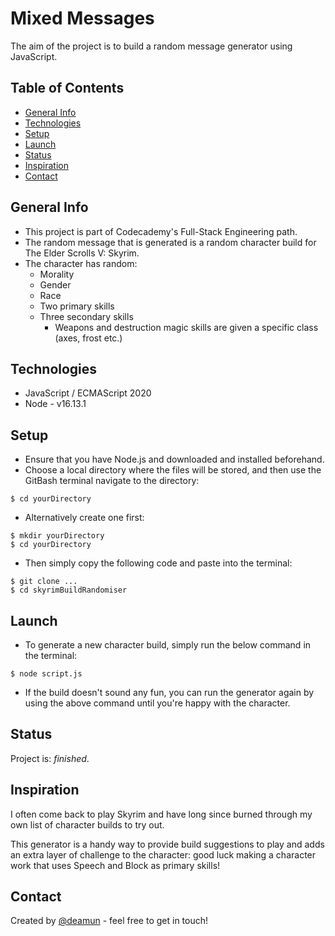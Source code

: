 # Mixed Messages

The aim of the project is to build a random message generator using JavaScript.

## Table of Contents
- [General Info](#general-info)
- [Technologies](#technologies)
- [Setup](#setup)
- [Launch](#launch)
- [Status](#status)
- [Inspiration](#inspiration)
- [Contact](#contact)

## General Info
- This project is part of Codecademy's Full-Stack Engineering path.
- The random message that is generated is a random character build for The Elder Scrolls V: Skyrim.
- The character has random:
  - Morality
  - Gender
  - Race
  - Two primary skills
  - Three secondary skills
    - Weapons and destruction magic skills are given a specific class (axes, frost etc.)

## Technologies
- JavaScript / ECMAScript 2020
- Node - v16.13.1

## Setup
- Ensure that you have Node.js and downloaded and installed beforehand.
- Choose a local directory where the files will be stored, and then use the GitBash terminal navigate to the directory:
```
$ cd yourDirectory
```
- Alternatively create one first:
```
$ mkdir yourDirectory
$ cd yourDirectory
```
- Then simply copy the following code and paste into the terminal:
```
$ git clone ...
$ cd skyrimBuildRandomiser
```
## Launch
- To generate a new character build, simply run the below command in the terminal:
```
$ node script.js
```
- If the build doesn't sound any fun, you can run the generator again by using the above command until you're happy with the character.

## Status
Project is: *finished*.

## Inspiration
I often come back to play Skyrim and have long since burned through my own list of character builds to try out. 

This generator is a handy way to provide build suggestions to play and adds an extra layer of challenge to the character: good luck making a character work that uses Speech and Block as primary skills! 

## Contact
Created by [@deamun](https://github.com/deamun) - feel free to get in touch!